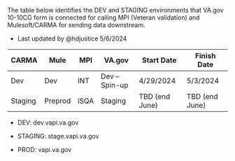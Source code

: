 The table below identifies the DEV and STAGING environments that VA.gov 10-10CG form is connected for calling MPI (Veteran validation) and Mulesoft/CARMA for sending data downstream.
- Last updated by @hdjustice 5/6/2024

|CARMA|Mule|MPI|VA.gov|Start Date|Finish Date|
|---------|-----|----------|--------|---------|-----------|
|Dev|Dev|INT|Dev – Spin-up|4/29/2024|5/3/2024|
|Staging|Preprod|iSQA|Staging|TBD (end June)|TBD (end June)|

- DEV: dev.vapi.va.gov

- STAGING: stage.vapi.va.gov

- PROD: vapi.va.gov

